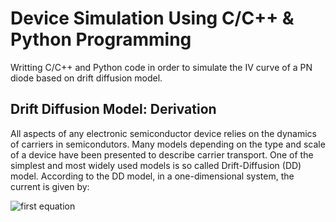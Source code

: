 # Device Simulation Using C/C++ & Python Programming
Writting C/C++ and Python code in order to simulate the IV curve of a PN diode based on drift diffusion model.

## Drift Diffusion Model: Derivation
All aspects of any electronic semiconductor device relies on the dynamics of carriers in semicondutors. Many models depending on the type and scale of a device have been presented to describe carrier transport. One of the simplest and most widely used models is so called Drift-Diffusion (DD) model. According to the DD model, in a one-dimensional system, the current is given by: 

![first equation]()
